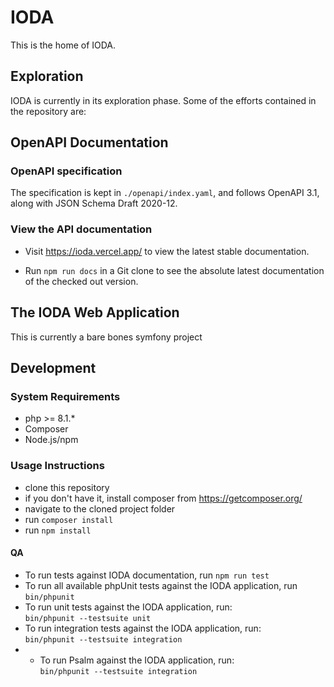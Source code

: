 # IODA

This is the home of IODA.

## Exploration
IODA is currently in its exploration phase. Some of the efforts contained in the repository are:

## OpenAPI Documentation

### OpenAPI specification
The specification is kept in `./openapi/index.yaml`, and follows OpenAPI 3.1, along with JSON Schema Draft 2020-12.

### View the API documentation
- Visit https://ioda.vercel.app/ to view the latest stable documentation.

- Run `npm run docs` in a Git clone to see the absolute latest documentation of the checked out version.

## The IODA Web Application
This is currently a bare bones symfony project

## Development
### System Requirements
- php >= 8.1.*
- Composer
- Node.js/npm


### Usage Instructions
- clone this repository
- if you don't have it, install composer from https://getcomposer.org/
- navigate to the cloned project folder
- run `composer install`
- run `npm install`

#### QA
- To run tests against IODA documentation, run `npm run test`
- To run all available phpUnit tests against the IODA application, run `bin/phpunit`
- To run unit tests against the IODA application, run:  
  `bin/phpunit --testsuite unit`
- To run integration tests against the IODA application, run:  
  `bin/phpunit --testsuite integration`
- - To run Psalm against the IODA application, run:  
    `bin/phpunit --testsuite integration`


